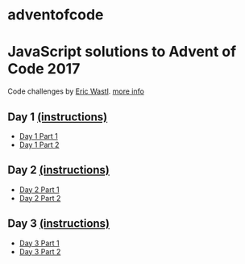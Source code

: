# adventofcode

JavaScript solutions to Advent of Code 2017
===========================================

Code challenges by [Eric Wastl](http://was.tl/).
[more info](http://adventofcode.com/2017/about)

## Day 1 [(instructions)](./day1prompt.txt)
- [Day 1 Part 1](./day1part1.js)
- [Day 1 Part 2](./day1part2.js)

## Day 2 [(instructions)](./day2prompt.txt)
- [Day 2 Part 1](./day2part1.js)
- [Day 2 Part 2](./day2part2.js)

## Day 3 [(instructions)](./day3prompt.txt)
- [Day 3 Part 1](./day3part1.js)
- [Day 3 Part 2](./day3part2.js)
